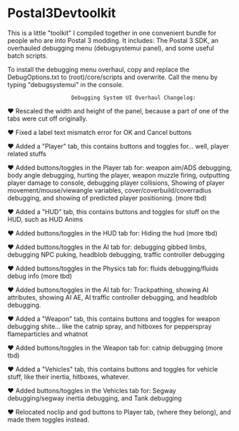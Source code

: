 # Postal3Devtoolkit
This is a little "toolkit" I compiled together in one convenient bundle for people who are into Postal 3 modding. It includes: The Postal 3 SDK, an overhauled debugging menu (debugsystemui panel), and some useful batch scripts. 


To install the debugging menu overhaul, copy and replace the DebugOptions.txt to (root)/core/scripts and overwrite. Call the menu by typing "debugsystemui" in the console.


                        Debugging System UI Overhaul Changelog: 

♥ Rescaled the width and height of the panel, because a part of one of the tabs were cut off originally.

♥ Fixed a label text mismatch error for OK and Cancel buttons

♥ Added a "Player" tab, this contains buttons and toggles for... well, player related stuffs

♥ Added buttons/toggles in the Player tab for: weapon aim/ADS debugging, body angle debugging, hurting the player, weapon muzzle firing, outputting player damage to console, debugging player
collisions, Showing of player movement/mouse/viewangle variables, cover/coverbuild/coverradius debugging, and showing of predicted player positioning. (more tbd)

♥ Added a "HUD" tab, this contains buttons and toggles for stuff on the HUD, such as HUD Anims

♥ Added buttons/toggles in the HUD tab for: Hiding the hud (more tbd)

♥ Added buttons/toggles in the AI tab for: debugging gibbed limbs, debugging NPC puking, headblob debugging, traffic controller debugging

♥ Added buttons/toggles in the Physics tab for: fluids debugging/fluids debug info (more tbd)

♥ Added buttons/toggles in the AI tab for: Trackpathing, showing AI attributes, showing AI AE, AI traffic controller debugging, and headblob debugging.

♥ Added a "Weapon" tab, this contains buttons and toggles for weapon debugging shite... like the catnip spray, and hitboxes for pepperspray flameparticles and whatnot

♥ Added buttons/toggles in the Weapon tab for: catnip debugging (more tbd)

♥ Added a "Vehicles" tab, this contains buttons and toggles for vehicle stuff, like their inertia, hitboxes, whatever.

♥ Added buttons/toggles in the Vehicles tab for: Segway debugging/segway inertia debugging, and Tank debugging 

♥ Relocated noclip and god buttons to Player tab, (where they belong), and made them toggles instead.


